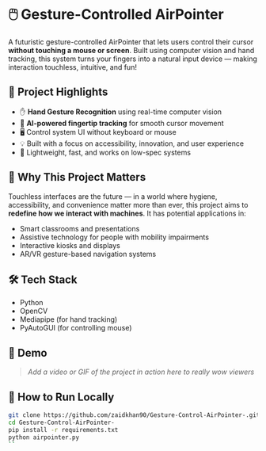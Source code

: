 # 🖱️ Gesture-Controlled AirPointer

A futuristic gesture-controlled AirPointer that lets users control their cursor **without touching a mouse or screen**. Built using computer vision and hand tracking, this system turns your fingers into a natural input device — making interaction touchless, intuitive, and fun!

## 🚀 Project Highlights

- ✋ **Hand Gesture Recognition** using real-time computer vision
- 🧠 **AI-powered fingertip tracking** for smooth cursor movement
- 🖥️ Control system UI without keyboard or mouse
- 💡 Built with a focus on accessibility, innovation, and user experience
- 🧰 Lightweight, fast, and works on low-spec systems

## 💼 Why This Project Matters

Touchless interfaces are the future — in a world where hygiene, accessibility, and convenience matter more than ever, this project aims to **redefine how we interact with machines**. It has potential applications in:

- Smart classrooms and presentations
- Assistive technology for people with mobility impairments
- Interactive kiosks and displays
- AR/VR gesture-based navigation systems

## 🛠️ Tech Stack

- Python
- OpenCV
- Mediapipe (for hand tracking)
- PyAutoGUI (for controlling mouse)

## 📸 Demo

> _Add a video or GIF of the project in action here to really wow viewers_

## 📁 How to Run Locally

```bash
git clone https://github.com/zaidkhan90/Gesture-Control-AirPointer-.git
cd Gesture-Control-AirPointer-
pip install -r requirements.txt
python airpointer.py
``
